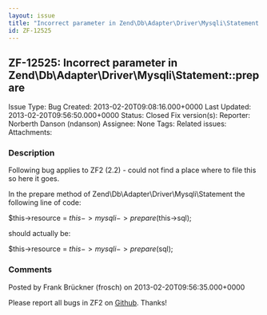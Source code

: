 ```yaml
---
layout: issue
title: "Incorrect parameter in Zend\Db\Adapter\Driver\Mysqli\Statement::prepare"
id: ZF-12525
---
```


ZF-12525: Incorrect parameter in Zend\\Db\\Adapter\\Driver\\Mysqli\\Statement::prepare
--------------------------------------------------------------------------------------

 Issue Type: Bug Created: 2013-02-20T09:08:16.000+0000 Last Updated: 2013-02-20T09:56:50.000+0000 Status: Closed Fix version(s): 
 Reporter:  Norberth Danson (ndanson)  Assignee:  None  Tags: 
 Related issues: 
 Attachments: 
### Description

Following bug applies to ZF2 (2.2) - could not find a place where to file this so here it goes.

In the prepare method of Zend\\Db\\Adapter\\Driver\\Mysqli\\Statement the following line of code:

$this->resource = $this->mysqli->prepare($this->sql);

should actually be:

$this->resource = $this->mysqli->prepare($sql);

 

 

### Comments

Posted by Frank Brückner (frosch) on 2013-02-20T09:56:35.000+0000

Please report all bugs in ZF2 on [Github](https://github.com/zendframework/zf2/issues). Thanks!

 

 